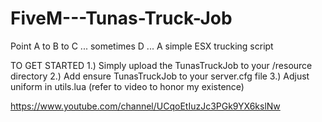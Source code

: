 # FiveM---Tunas-Truck-Job
Point A to B to C ... sometimes D ... A simple ESX trucking script

TO GET STARTED 
1.) Simply upload the TunasTruckJob to your /resource directory
2.) Add ensure TunasTruckJob to your server.cfg file
3.) Adjust uniform in utils.lua (refer to  video to honor my existence)

https://www.youtube.com/channel/UCqoEtIuzJc3PGk9YX6kslNw
